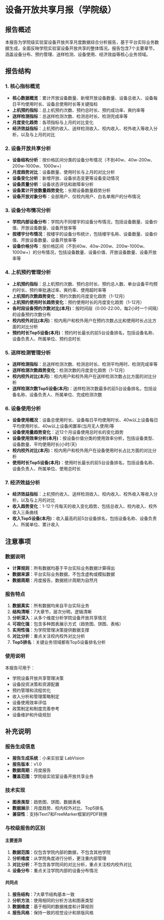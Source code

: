 # 设备开放共享月报（学院级）

## 报告概述

本报告为学院级实验室设备开放共享月度数据综合分析报告，基于平台实际业务数据生成，全面反映学院实验室设备开放共享的整体情况。报告包含7个主要章节，涵盖设备分布、预约管理、送样检测、设备使用、经济效益等核心业务领域。

## 报告结构

### 1. 核心指标概览
- **核心数据概览**：累计开放设备数量、新增开放设备数量、设备总收入、设备每日平均使用时长、设备总使用时长等关键指标
- **上机预约指标**：总上机预约次数、预约总时长、预约成功率、爽约率等
- **送样检测指标**：总送样检测次数、检测总时长、检测完成率等
- **月度变化趋势**：各项指标与上月的对比变化
- **经济效益指标**：上机预约收入、送样检测收入、校内收入、校外收入等收入分析，以及与上月的对比

### 2. 设备开放共享分析
- **设备结构分析**：按价格区间分类的设备分布情况（不到40w、40w-200w、200w-1000w、1000w+）
- **月度趋势对比**：设备数量、使用时长与上月的对比分析
- **设备变化分析**：新增开放、设备状态变更等设备变动情况
- **设备质量分析**：设备状态评估和故障率分析
- **设备累计开放数量趋势变化**：长期设备数量趋势分析
- **设备开放对象分布**：全部用户、仅校内用户、白名单用户的分布情况

### 3. 设备分布情况分析
- **学院内部设备分布**：学院内不同楼宇的设备分布情况，包括设备数量、设备价值、开放设备数量、设备开放率等
- **按楼宇分布情况**：按楼宇的设备分布统计，包括楼宇名称、设备数量、设备价值、开放设备数量、设备开放率等
- **设备价格分布**：按价格区间（不到40w、40w-200w、200w-1000w、1000w+）的分布情况，包括设备数量、设备价值、开放设备数量、设备开放率等

### 4. 上机预约管理分析
- **上机预约指标**：总上机预约次数、预约总时长、预约总人数、单台设备平均预约时长、预约审批通过率、爽约率、使用超时率等
- **上机预约次数趋势变化**：预约次数的月度变化趋势（1-12月）
- **上机预约使用时长趋势变化**：预约使用时长的月度变化趋势（1-12月）
- **各时段设备预约次数对比(本月)**：按时间段（0:00-22:00，每2小时一个间隔）的设备预约次数分布
- **校内校外对比(本月)**：校内用户和校外用户在预约次数占比和使用时长占比方面的对比分析
- **预约时长Top5设备(本月)**：预约时长最长的前5台设备排名，包括设备名称、设备负责人、所属单位、预约总时长

### 5. 送样检测管理分析
- **送样检测指标**：总送样检测次数、检测总时长、检测平均用时、检测完成率等
- **送样检测次数趋势变化**：检测次数的月度变化趋势（1-12月）
- **校内校外对比(本月)**：校内用户和校外用户在送样检测次数占比方面的对比分析
- **送样检测次数Top5设备(本月)**：送样检测次数最多的前5台设备排名，包括设备名称、设备负责人、所属单位、完成检测次数

### 6. 设备使用分析
- **设备使用概况**：设备总使用时长、设备每日平均使用时长、40w以上设备每日平均使用时长、40w以上设备闲置率(当月无人使用)等
- **设备使用量趋势变化**：近12个月设备使用总时长的变化趋势
- **设备使用效率分析(本月)**：按设备价值分类的使用效率分析，包括设备类型、设备数量、平均使用时长(小时/天)
- **校内校外对比(本月)**：校内用户和校外用户在设备使用时长占比方面的对比分析
- **使用时长Top5设备(本月)**：使用时长最长的前5台设备排名，包括设备名称、设备负责人、所属单位、使用总时长

### 7. 经济效益分析
- **经济效益指标**：上机预约收入、送样检测收入、校内收入、校外收入等收入分析，以及与上月的对比
- **收入趋势变化**：1-12个月每天的收入变化趋势，包括总收入、校内收入、校外收入三条曲线
- **收入Top5设备(本月)**：收入最高的前5台设备排名，包括设备名称、设备负责人、所属单位、累计收入

## 注意事项

### 数据说明
- **计算规则**：所有数据均基于平台实际业务数据计算得出
- **数据来源**：平台实际业务数据，不包含虚构或模拟数据
- **数据周期**：月度报告，数据统计周期为自然月

### 报告特点
1. **数据真实**：所有数据均来自平台实际业务
2. **结构清晰**：7大章节，层次分明，逻辑清晰
3. **分析深入**：从多个维度分析学院设备开放共享情况
4. **可视化强**：包含多种图表展示方式（趋势图、饼图、表格）
5. **实用性强**：为学院管理决策提供数据支撑
6. **对比分析**：重点关注校内校外对比分析
7. **Top5排名**：关键业务领域都有Top5设备排名分析

### 使用说明
本报告可用于：
- 学院设备开放共享管理决策
- 设备投资决策和资源配置
- 预约管理和流程优化
- 收入分析和管理策略制定
- 设备使用效率评估
- 政策制定和制度完善参考
- 设备维护和升级规划

## 补充说明

### 报告生成信息
- **报告生成系统**：小来实验室 LabVision
- **报告版本**：v1.0
- **数据周期**：月度报告
- **覆盖范围**：学院级实验室设备开放共享业务

### 技术实现
- **图表类型**：趋势图、饼图、数据表格
- **数据展示**：月度趋势、校内校外对比、Top5排名
- **兼容性**：支持iText7和FreeMarker框架的PDF转换

### 与校级报告的区别

#### 主要差异
1. **数据范围**：仅包含学院内部的数据，不包含其他学院
2. **分析维度**：从学院角度进行分析，更注重内部管理
3. **对比分析**：不包含各学院间的对比分析，重点关注校内校外对比
4. **设备分布**：重点关注学院内部的设备分布情况

#### 共同点
1. **报告结构**：7大章节结构基本一致
2. **分析方法**：使用相同的分析方法和图表类型
3. **数据维度**：基于相同的数据维度和计算规则
4. **报告风格**：保持一致的视觉设计和排版风格
